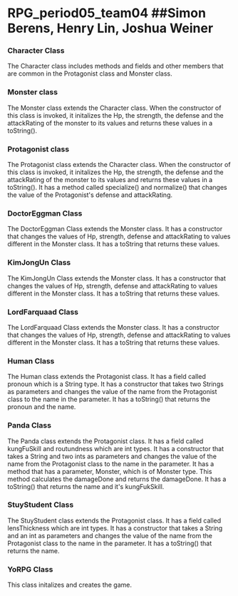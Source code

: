 # RPG_period05_team04 ##Simon Berens, Henry Lin, Joshua Weiner

### Character Class
The Character class includes methods and fields and other members that are common in the Protagonist class and Monster class.

### Monster class
The Monster class extends the Character class. When the constructor of this class is invoked, it initalizes the Hp, the strength, the defense and the attackRating of the monster to its values and returns these values in a toString().

### Protagonist class
The Protagonist class extends the Character class. When the constructor of this class is invoked, it initalizes the Hp, the strength, the defense and the attackRating of the monster to its values and returns these values in a toString(). It has a method called specialize() and normalize() that changes the value of the Protagonist's defense  and attackRating.


### DoctorEggman Class
The DoctorEggman Class extends the Monster class. It has a constructor that changes the values of Hp, strength, defense and attackRating to values different in the Monster class. It has a toString that returns these values.


### KimJongUn Class
The KimJongUn Class extends the Monster class. It has a constructor that changes the values of Hp, strength, defense and attackRating to values different in the Monster class. It has a toString that returns these values.

### LordFarquaad Class
The LordFarquaad Class extends the Monster class. It has a constructor that changes the values of Hp, strength, defense and attackRating to values different in the Monster class. It has a toString that returns these values.

### Human Class
The Human class extends the Protagonist class. It has a field called pronoun which is a String type. It has a constructor that takes two Strings as parameters and changes the value of the name from the Protagonist class to the name in the parameter. It has a toString() that returns the pronoun and the name.

### Panda Class
The Panda class extends the Protagonist class. It has a field called kungFuSkill and routundness which are int types. It has a constructor that takes a String and two ints as parameters and changes the value of the name from the Protagonist class to the name in the parameter. It has a method that has a parameter, Monster, which is of Monster type. This method calculates the damageDone and returns the damageDone. It has a toString() that returns the name and it's kungFukSkill.

### StuyStudent Class
The StuyStudent class extends the Protagonist class. It has a field called lensThickness which are int types. It has a constructor that takes a String and an int as parameters and changes the value of the name from the Protagonist class to the name in the parameter. It has a toString() that returns the name.

### YoRPG Class
This class initalizes and creates the game.



